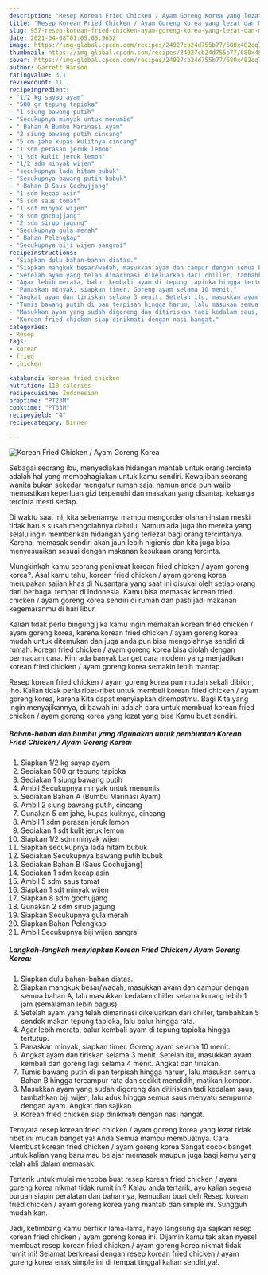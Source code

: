 ```yaml
---
description: "Resep Korean Fried Chicken / Ayam Goreng Korea yang lezat dan Mudah Dibuat"
title: "Resep Korean Fried Chicken / Ayam Goreng Korea yang lezat dan Mudah Dibuat"
slug: 957-resep-korean-fried-chicken-ayam-goreng-korea-yang-lezat-dan-mudah-dibuat
date: 2021-04-08T01:05:05.965Z
image: https://img-global.cpcdn.com/recipes/24927cb24d755b77/680x482cq70/korean-fried-chicken-ayam-goreng-korea-foto-resep-utama.jpg
thumbnail: https://img-global.cpcdn.com/recipes/24927cb24d755b77/680x482cq70/korean-fried-chicken-ayam-goreng-korea-foto-resep-utama.jpg
cover: https://img-global.cpcdn.com/recipes/24927cb24d755b77/680x482cq70/korean-fried-chicken-ayam-goreng-korea-foto-resep-utama.jpg
author: Garrett Hanson
ratingvalue: 3.1
reviewcount: 11
recipeingredient:
- "1/2 kg sayap ayam"
- "500 gr tepung tapioka"
- "1 siung bawang putih"
- "Secukupnya minyak untuk menumis"
- " Bahan A Bumbu Marinasi Ayam"
- "2 siung bawang putih cincang"
- "5 cm jahe kupas kulitnya cincang"
- "1 sdm perasan jeruk lemon"
- "1 sdt kulit jeruk lemon"
- "1/2 sdm minyak wijen"
- "secukupnya lada hitam bubuk"
- "Secukupnya bawang putih bubuk"
- " Bahan B Saus Gochujjang"
- "1 sdm kecap asin"
- "5 sdm saus tomat"
- "1 sdt minyak wijen"
- "8 sdm gochujjang"
- "2 sdm sirup jagung"
- "Secukupnya gula merah"
- " Bahan Pelengkap"
- "Secukupnya biji wijen sangrai"
recipeinstructions:
- "Siapkan dulu bahan-bahan diatas."
- "Siapkan mangkuk besar/wadah, masukkan ayam dan campur dengan semua bahan A, lalu masukkan kedalam chiller selama kurang lebih 1 jam (semalaman lebih bagus)."
- "Setelah ayam yang telah dimarinasi dikeluarkan dari chiller, tambahkan 5 sendok makan tepung tapioka, lalu balur hingga rata."
- "Agar lebih merata, balur kembali ayam di tepung tapioka hingga tertutup."
- "Panaskan minyak, siapkan timer. Goreng ayam selama 10 menit."
- "Angkat ayam dan tiriskan selama 3 menit. Setelah itu, masukkan ayam kembali dan goreng lagi selama 4 menit. Angkat dan tiriskan."
- "Tumis bawang putih di pan terpisah hingga harum, lalu masukan semua Bahan B hingga tercampur rata dan sedikit mendidih, matikan kompor."
- "Masukkan ayam yang sudah digoreng dan ditiriskan tadi kedalam saus, tambahkan biji wijen, lalu aduk hingga semua saus menyatu sempurna dengan ayam. Angkat dan sajikan."
- "Korean fried chicken siap dinikmati dengan nasi hangat."
categories:
- Resep
tags:
- korean
- fried
- chicken

katakunci: korean fried chicken 
nutrition: 118 calories
recipecuisine: Indonesian
preptime: "PT23M"
cooktime: "PT33M"
recipeyield: "4"
recipecategory: Dinner

---
```



![Korean Fried Chicken / Ayam Goreng Korea](https://img-global.cpcdn.com/recipes/24927cb24d755b77/680x482cq70/korean-fried-chicken-ayam-goreng-korea-foto-resep-utama.jpg)

Sebagai seorang ibu, menyediakan hidangan mantab untuk orang tercinta adalah hal yang membahagiakan untuk kamu sendiri. Kewajiban seorang  wanita bukan sekedar mengatur rumah saja, namun anda pun wajib memastikan keperluan gizi terpenuhi dan masakan yang disantap keluarga tercinta mesti sedap.

Di waktu  saat ini, kita sebenarnya mampu mengorder olahan instan meski tidak harus susah mengolahnya dahulu. Namun ada juga lho mereka yang selalu ingin memberikan hidangan yang terlezat bagi orang tercintanya. Karena, memasak sendiri akan jauh lebih higienis dan kita juga bisa menyesuaikan sesuai dengan makanan kesukaan orang tercinta. 



Mungkinkah kamu seorang penikmat korean fried chicken / ayam goreng korea?. Asal kamu tahu, korean fried chicken / ayam goreng korea merupakan sajian khas di Nusantara yang saat ini disukai oleh setiap orang dari berbagai tempat di Indonesia. Kamu bisa memasak korean fried chicken / ayam goreng korea sendiri di rumah dan pasti jadi makanan kegemaranmu di hari libur.

Kalian tidak perlu bingung jika kamu ingin memakan korean fried chicken / ayam goreng korea, karena korean fried chicken / ayam goreng korea mudah untuk ditemukan dan juga anda pun bisa mengolahnya sendiri di rumah. korean fried chicken / ayam goreng korea bisa diolah dengan bermacam cara. Kini ada banyak banget cara modern yang menjadikan korean fried chicken / ayam goreng korea semakin lebih mantap.

Resep korean fried chicken / ayam goreng korea pun mudah sekali dibikin, lho. Kalian tidak perlu ribet-ribet untuk membeli korean fried chicken / ayam goreng korea, karena Kita dapat menyiapkan ditempatmu. Bagi Kita yang ingin menyajikannya, di bawah ini adalah cara untuk membuat korean fried chicken / ayam goreng korea yang lezat yang bisa Kamu buat sendiri.

<!--inarticleads1-->

##### Bahan-bahan dan bumbu yang digunakan untuk pembuatan Korean Fried Chicken / Ayam Goreng Korea:

1. Siapkan 1/2 kg sayap ayam
1. Sediakan 500 gr tepung tapioka
1. Sediakan 1 siung bawang putih
1. Ambil Secukupnya minyak untuk menumis
1. Sediakan  Bahan A (Bumbu Marinasi Ayam)
1. Ambil 2 siung bawang putih, cincang
1. Gunakan 5 cm jahe, kupas kulitnya, cincang
1. Ambil 1 sdm perasan jeruk lemon
1. Sediakan 1 sdt kulit jeruk lemon
1. Siapkan 1/2 sdm minyak wijen
1. Siapkan secukupnya lada hitam bubuk
1. Sediakan Secukupnya bawang putih bubuk
1. Sediakan  Bahan B (Saus Gochujjang)
1. Sediakan 1 sdm kecap asin
1. Ambil 5 sdm saus tomat
1. Siapkan 1 sdt minyak wijen
1. Siapkan 8 sdm gochujjang
1. Gunakan 2 sdm sirup jagung
1. Siapkan Secukupnya gula merah
1. Siapkan  Bahan Pelengkap
1. Ambil Secukupnya biji wijen sangrai




<!--inarticleads2-->

##### Langkah-langkah menyiapkan Korean Fried Chicken / Ayam Goreng Korea:

1. Siapkan dulu bahan-bahan diatas.
1. Siapkan mangkuk besar/wadah, masukkan ayam dan campur dengan semua bahan A, lalu masukkan kedalam chiller selama kurang lebih 1 jam (semalaman lebih bagus).
1. Setelah ayam yang telah dimarinasi dikeluarkan dari chiller, tambahkan 5 sendok makan tepung tapioka, lalu balur hingga rata.
1. Agar lebih merata, balur kembali ayam di tepung tapioka hingga tertutup.
1. Panaskan minyak, siapkan timer. Goreng ayam selama 10 menit.
1. Angkat ayam dan tiriskan selama 3 menit. Setelah itu, masukkan ayam kembali dan goreng lagi selama 4 menit. Angkat dan tiriskan.
1. Tumis bawang putih di pan terpisah hingga harum, lalu masukan semua Bahan B hingga tercampur rata dan sedikit mendidih, matikan kompor.
1. Masukkan ayam yang sudah digoreng dan ditiriskan tadi kedalam saus, tambahkan biji wijen, lalu aduk hingga semua saus menyatu sempurna dengan ayam. Angkat dan sajikan.
1. Korean fried chicken siap dinikmati dengan nasi hangat.




Ternyata resep korean fried chicken / ayam goreng korea yang lezat tidak ribet ini mudah banget ya! Anda Semua mampu membuatnya. Cara Membuat korean fried chicken / ayam goreng korea Sangat cocok banget untuk kalian yang baru mau belajar memasak maupun juga bagi kamu yang telah ahli dalam memasak.

Tertarik untuk mulai mencoba buat resep korean fried chicken / ayam goreng korea nikmat tidak rumit ini? Kalau anda tertarik, ayo kalian segera buruan siapin peralatan dan bahannya, kemudian buat deh Resep korean fried chicken / ayam goreng korea yang mantab dan simple ini. Sungguh mudah kan. 

Jadi, ketimbang kamu berfikir lama-lama, hayo langsung aja sajikan resep korean fried chicken / ayam goreng korea ini. Dijamin kamu tak akan nyesel membuat resep korean fried chicken / ayam goreng korea nikmat tidak rumit ini! Selamat berkreasi dengan resep korean fried chicken / ayam goreng korea enak simple ini di tempat tinggal kalian sendiri,ya!.

